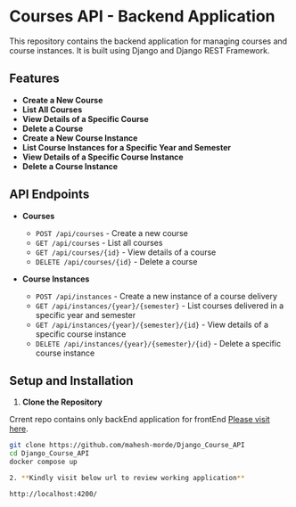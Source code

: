 # Courses API - Backend Application

This repository contains the backend application for managing courses and course instances. It is built using Django and Django REST Framework.

## Features

- **Create a New Course**
- **List All Courses**
- **View Details of a Specific Course**
- **Delete a Course**
- **Create a New Course Instance**
- **List Course Instances for a Specific Year and Semester**
- **View Details of a Specific Course Instance**
- **Delete a Course Instance**

## API Endpoints

- **Courses**
  - `POST /api/courses` - Create a new course
  - `GET /api/courses` - List all courses
  - `GET /api/courses/{id}` - View details of a course
  - `DELETE /api/courses/{id}` - Delete a course

- **Course Instances**
  - `POST /api/instances` - Create a new instance of a course delivery
  - `GET /api/instances/{year}/{semester}` - List courses delivered in a specific year and semester
  - `GET /api/instances/{year}/{semester}/{id}` - View details of a specific course instance
  - `DELETE /api/instances/{year}/{semester}/{id}` - Delete a specific course instance

## Setup and Installation

1. **Clone the Repository**

  Crrent repo contains only backEnd application for frontEnd [Please visit here](https://github.com/mahesh-morde/Angular-Courses-Frontend).

   ```bash
   git clone https://github.com/mahesh-morde/Django_Course_API
   cd Django_Course_API
   docker compose up

2. **Kindly visit below url to review working application**
  
  http://localhost:4200/
